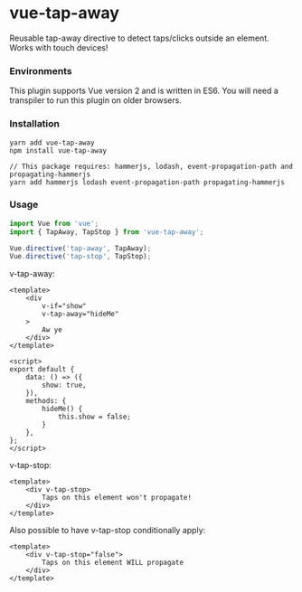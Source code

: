 # vue-tap-away
Reusable tap-away directive to detect taps/clicks outside an element. Works with touch devices!

### Environments
This plugin supports Vue version 2 and is written in ES6. You will need a transpiler to run this plugin on older browsers.

### Installation
```
yarn add vue-tap-away
npm install vue-tap-away

// This package requires: hammerjs, lodash, event-propagation-path and propagating-hammerjs
yarn add hammerjs lodash event-propagation-path propagating-hammerjs
```

### Usage
```js
import Vue from 'vue';
import { TapAway, TapStop } from 'vue-tap-away';

Vue.directive('tap-away', TapAway);
Vue.directive('tap-stop', TapStop);
```

v-tap-away:
```vue
<template>
    <div
        v-if="show"
        v-tap-away="hideMe"
    >
        Aw ye
    </div>
</template>

<script>
export default {
    data: () => ({
        show: true,
    }),
    methods: {
        hideMe() {
            this.show = false;
        }
    },
};
</script>
```

v-tap-stop:
```vue
<template>
    <div v-tap-stop>
        Taps on this element won't propagate!    
    </div>
</template>
```

Also possible to have v-tap-stop conditionally apply:
```vue
<template>
    <div v-tap-stop="false">
        Taps on this element WILL propagate
    </div>
</template>
```
